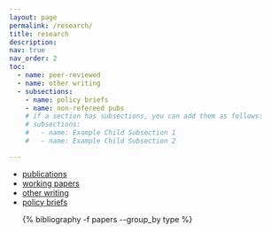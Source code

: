 ```yaml
---
layout: page
permalink: /research/
title: research
description: 
nav: true
nav_order: 2
toc:
  - name: peer-reviewed
  - name: other writing
  - subsections:
    - name: policy briefs
    - name: non-refereed pubs
    # if a section has subsections, you can add them as follows:
    # subsections:
    #   - name: Example Child Subsection 1
    #   - name: Example Child Subsection 2

---
```

<!-- _pages/publications.md -->

* [publications](#published)
* [working papers](#working-papers)
* [other writing](#other-writing)
* [policy briefs](#policy-briefs)

<div class="publications">
  <ul>
  {% bibliography -f papers --group_by type %}
  </ul>
</div>

